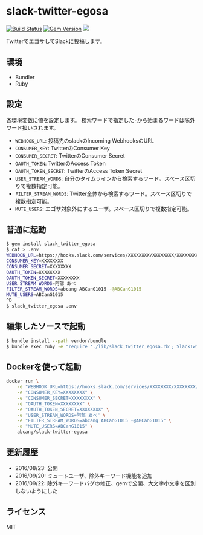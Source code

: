 slack-twitter-egosa
===

[![Build Status](https://travis-ci.org/ABCanG/slack-twitter-egosa.svg?branch=master)](https://travis-ci.org/ABCanG/slack-twitter-egosa)
[![Gem Version](https://badge.fury.io/rb/slack_twitter_egosa.svg)](https://badge.fury.io/rb/slack_twitter_egosa)
[![](https://images.microbadger.com/badges/version/abcang/slack-twitter-egosa.svg)](http://microbadger.com/images/abcang/slack-twitter-egosa "Get your own version badge on microbadger.com")

TwitterでエゴサしてSlackに投稿します。

## 環境
* Bundler
* Ruby

## 設定
各環境変数に値を設定します。
検索ワードで指定した`-`から始まるワードは除外ワード扱いされます。

* `WEBHOOK_URL`: 投稿先のslackのIncoming WebhooksのURL
* `CONSUMER_KEY`: TwitterのConsumer Key
* `CONSUMER_SECRET`: TwitterのConsumer Secret
* `OAUTH_TOKEN`: TwitterのAccess Token
* `OAUTH_TOKEN_SECRET`: TwitterのAccess Token Secret
* `USER_STREAM_WORDS`: 自分のタイムラインから検索するワード。スペース区切りで複数指定可能。
* `FILTER_STREAM_WORDS`: Twitter全体から検索するワード。スペース区切りで複数指定可能。
* `MUTE_USERS`: エゴサ対象外にするユーザ。スペース区切りで複数指定可能。

## 普通に起動

```bash
$ gem install slack_twitter_egosa
$ cat > .env
WEBHOOK_URL=https://hooks.slack.com/services/XXXXXXXX/XXXXXXXX/XXXXXXXX
CONSUMER_KEY=XXXXXXXX
CONSUMER_SECRET=XXXXXXXX
OAUTH_TOKEN=XXXXXXXX
OAUTH_TOKEN_SECRET=XXXXXXXX
USER_STREAM_WORDS=阿部 あべ
FILTER_STREAM_WORDS=abcang ABCanG1015 -@ABCanG1015
MUTE_USERS=ABCanG1015
^D
$ slack_twitter_egosa .env
```

## 編集したソースで起動

```bash
$ bundle install --path vendor/bundle
$ bundle exec ruby -e "require './lib/slack_twitter_egosa.rb'; SlackTwitterEgosa.run('.env')"
```

## Dockerを使って起動

```bash
docker run \
    -e "WEBHOOK_URL=https://hooks.slack.com/services/XXXXXXXX/XXXXXXXX/XXXXXXXX" \
    -e "CONSUMER_KEY=XXXXXXXX" \
    -e "CONSUMER_SECRET=XXXXXXXX" \
    -e "OAUTH_TOKEN=XXXXXXXX" \
    -e "OAUTH_TOKEN_SECRET=XXXXXXXX" \
    -e "USER_STREAM_WORDS=阿部 あべ" \
    -e "FILTER_STREAM_WORDS=abcang ABCanG1015 -@ABCanG1015" \
    -e "MUTE_USERS=ABCanG1015" \
    abcang/slack-twitter-egosa
```

## 更新履歴
* 2016/08/23: 公開
* 2016/09/20: ミュートユーザ、除外キーワード機能を追加
* 2016/09/22: 除外キーワードバグの修正、gemで公開、大文字小文字を区別しないようにした

## ライセンス
MIT
